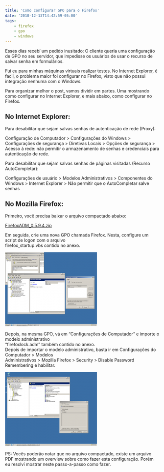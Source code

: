 ```yaml
---
title: 'Como configurar GPO para o Firefox'
date: '2010-12-13T14:42:59-05:00'
tags:
    - firefox
    - gpo
    - windows
---
```


Esses dias recebí um pedido inusitado: O cliente queria uma configuração de GPO no seu servidor, que impedisse os usuários de usar o recurso de salvar senha em formulários.

Fui eu para minhas máquinas virtuais realizar testes. No Internet Explorer, é facil, o problema maior foi configurar no Firefox, visto que não possui integração nenhuma com o Windows.

Para organizar melhor o post, vamos dividir em partes. Uma mostrando como configurar no Internet Explorer, e mais abaixo, como configurar no Firefox.

## No Internet Explorer:

Para desabilitar que sejam salvas senhas de autenticação de rede (Proxy):

Configuração de Computador &gt; Configurações do Windows &gt; Configurações de segurança &gt; Diretivas Locais &gt; Opções de segurança &gt; Acesso à rede: não permitir o armazenamento de senhas e credenciais para autenticação de rede.

Para desabilitar que sejam salvas senhas de páginas visitadas (Recurso AutoCompletar):

Configurações de usuário &gt; Modelos Administrativos &gt; Componentes do Windows &gt; Internet Explorer &gt; Não permitir que o AutoCompletar salve senhas

## No Mozilla Firefox:

Primeiro, você precisa baixar o arquivo compactado abaixo:

[FirefoxADM\_0.5.9.4.zip](http://sourceforge.net/projects/firefoxadm/)

Em seguida, crie uma nova GPO chamada Firefox. Nesta, configure um script de logon com o arquivo  
firefox\_startup.vbs contido no anexo.

[![](/wp-content/uploads/2010/12/script-300x240.png "script")](/wp-content/uploads/2010/12/script.png)

Depois, na mesma GPO, vá em “Configurações de Computador” e importe o modelo administrativo  
“firefoxlock.adm” também contido no anexo.  
Depois de importar o modelo administrativo, basta ir em Configurações do Computador &gt; Modelos  
Administrativos &gt; Mozilla Firefox &gt; Security &gt; Disable Password Remembering e habilitar.

[![](/wp-content/uploads/2010/12/modeloadm-300x240.png "modeloadm")](/wp-content/uploads/2010/12/modeloadm.png)

PS: Vocês poderão notar que no arquivo compactado, existe um arquivo PDF mostrando um overview sobre como fazer esta configuração. Porém eu resolví mostrar neste passo-a-passo como fazer.
